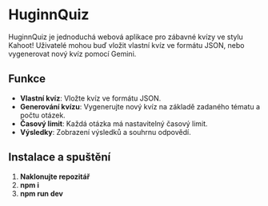 # HuginnQuiz

HuginnQuiz je jednoduchá webová aplikace pro zábavné kvízy ve stylu Kahoot! Uživatelé mohou buď vložit vlastní kvíz ve formátu JSON, nebo vygenerovat nový kvíz pomocí Gemini.

## Funkce

- **Vlastní kvíz**: Vložte kvíz ve formátu JSON.
- **Generování kvízu**: Vygenerujte nový kvíz na základě zadaného tématu a počtu otázek.
- **Časový limit**: Každá otázka má nastavitelný časový limit.
- **Výsledky**: Zobrazení výsledků a souhrnu odpovědí.

## Instalace a spuštění

1. **Naklonujte repozitář**
2. **npm i**
3. **npm run dev**
